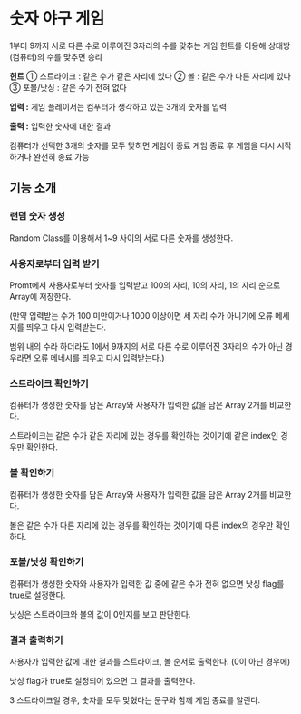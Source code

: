 # 숫자 야구 게임
1부터 9까지 서로 다른 수로 이루어진 3자리의 수를 맞추는 게임
힌트를 이용해 상대방(컴퓨터)의 수를 맞추면 승리

**힌트**
① 스트라이크 : 같은 수가 같은 자리에 있다
② 볼 : 같은 수가 다른 자리에 있다
③ 포볼/낫싱 : 같은 수가 전혀 없다

**입력 :** 게임 플레이서는 컴푸터가 생각하고 있는 3개의 숫자를 입력

**출력 :** 입력한 숫자에 대한 결과

컴퓨터가 선택한 3개의 숫자를 모두 맞히면 게임이 종료
게임 종료 후 게임을 다시 시작하거나 완전히 종료 가능

## 기능 소개
### 랜덤 숫자 생성
Random Class를 이용해서 1~9 사이의 서로 다른 숫자를 생성한다.

### 사용자로부터 입력 받기
Promt에서 사용자로부터 숫자를 입력받고 100의 자리, 10의 자리, 1의 자리 순으로 Array에 저장한다.

(만약 입력받는 수가 100 미만이거나 1000 이상이면 세 자리 수가 아니기에 오류 메세지를 띄우고 다시 입력받는다.

범위 내의 수라 하더라도 1에서 9까지의 서로 다른 수로 이루어진 3자리의 수가 아닌 경우라면 오류 메네시를 띄우고 다시 입력받는다.)

### 스트라이크 확인하기
컴퓨터가 생성한 숫자를 담은 Array와 사용자가 입력한 값을 담은 Array 2개를 비교한다.

스트라이크는 같은 수가 같은 자리에 있는 경우를 확인하는 것이기에 같은 index인 경우만 확인한다.

### 볼 확인하기
컴퓨터가 생성한 숫자를 담은 Array와 사용자가 입력한 값을 담은 Array 2개를 비교한다.

볼은 같은 수가 다른 자리에 있는 경우를 확인하는 것이기에 다른 index의 경우만 확인하다.

### 포볼/낫싱 확인하기
컴퓨터가 생성한 숫자와 사용자가 입력한 값 중에 같은 수가 전혀 없으면 낫싱 flag를 true로 설정한다.

낫싱은 스트라이크와 볼의 값이 0인지를 보고 판단한다.

### 결과 출력하기
사용자가 입력한 값에 대한 결과를 스트라이크, 볼 순서로 출력한다. (0이 아닌 경우에)

낫싱 flag가 true로 설정되어 있으면 그 결과를 출력한다.

3 스트라이크일 경우, 숫자를 모두 맞혔다는 문구와 함께 게임 종료를 알린다.
